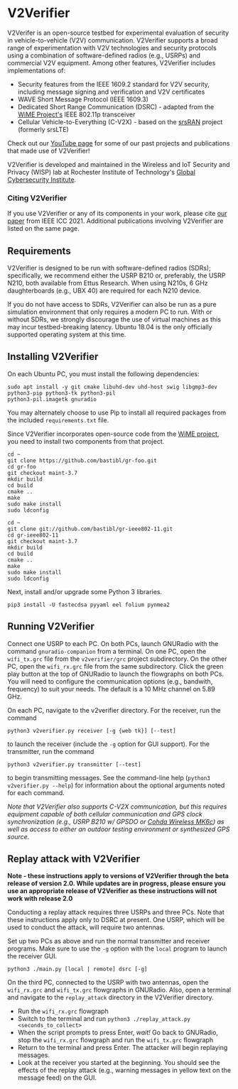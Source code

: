 # V2Verifier
V2Verifer is an open-source testbed for experimental evaluation of security in vehicle-to-vehicle (V2V) communication.
V2Verifier supports a broad range of experimentation with V2V technologies and 
security protocols using a combination of software-defined radios (e.g., USRPs) and commercial V2V equipment. Among other features, V2Verifier includes
implementations of:
- Security features from the IEEE 1609.2 standard for V2V security, including message signing and verification and V2V certificates
- WAVE Short Message Protocol (IEEE 1609.3)
- Dedicated Short Range Communication (DSRC) - adapted from 
the [WiME Project's](http://dx.doi.org/10.1109/TMC.2017.2751474)
IEEE 802.11p transceiver
- Cellular Vehicle-to-Everything (C-V2X) - based on the [srsRAN](https://github.com/srsRAN/srsRAN) project (formerly
srsLTE)

Check out our [YouTube page](https://www.youtube.com/channel/UC5lY5D4KYgfKu3FXtfjHP7A)
for some of our past projects and publications that made use of V2Verifier!

V2Verifier is developed and maintained in the Wireless and IoT Security and Privacy (WISP) lab at Rochester Institute of Technology's [Global 
Cybersecurity Institute](https://rit.edu/cybersecurity).

### Citing V2Verifier
If you use V2Verifier or any of its components in your work, please cite 
[our paper](https://github.com/twardokus/v2verifier/wiki/Publications) from IEEE ICC 2021. Additional publications
involving V2Verifier are listed on the same page.

## Requirements
V2Verifier is designed to be run with software-defined radios (SDRs); specifically, we recommend either the USRP B210 or,
preferably, the USRP N210, both available from Ettus Research. When using N210s, 6 GHz daughterboards (e.g.,
UBX 40) are required for each N210 device.

If you do not have access to SDRs, V2Verifier can also be run as a pure simulation environment that only requires a modern
PC to run. With or without SDRs, we strongly discourage the use of virtual machines as this may incur testbed-breaking
latency. Ubuntu 18.04 is the only officially supported operating system at this time.

## Installing V2Verifier
On each Ubuntu PC, you must install the following dependencies:

	sudo apt install -y git cmake libuhd-dev uhd-host swig libgmp3-dev python3-pip python3-tk python3-pil 
	python3-pil.imagetk gnuradio
	
You may alternately choose to use Pip to install all required packages from the included `requirements.txt` file.

Since V2Verifier incorporates open-source code from the [WiME project](https://www.wime-project.net/), 
you need to install two components from that project.  
    
    cd ~
    git clone https://github.com/bastibl/gr-foo.git
    cd gr-foo
    git checkout maint-3.7
    mkdir build
    cd build
    cmake ..
    make
    sudo make install
    sudo ldconfig

	cd ~
	git clone git://github.com/bastibl/gr-ieee802-11.git
	cd gr-ieee802-11
	git checkout maint-3.7
	mkdir build
	cd build
	cmake ..
	make
	sudo make install
	sudo ldconfig
		
Next, install and/or upgrade some Python 3 libraries.

	pip3 install -U fastecdsa pyyaml eel folium pynmea2

## Running V2Verifier
Connect one USRP to each PC. On both PCs, launch GNURadio with the command `gnuradio-companion` from a terminal. 
On one PC, open the `wifi_tx.grc` file from the `v2verifier/grc` project subdirectory. On the other PC, open 
the `wifi_rx.grc` file from the same subdirectory. Click the green play button at the top of GNURadio to launch the 
flowgraphs on both PCs. You will need to configure the communication options (e.g., bandwith, frequency) to suit your 
needs. The default is a 10 MHz channel on 5.89 GHz.

On each PC, navigate to the v2verifier directory. For the receiver, run the command

    python3 v2verifier.py receiver [-g {web tk}] [--test]

to launch the receiver (include the `-g` option for GUI support). For the transmitter, run the command

    python3 v2verifier.py transmitter [--test]
    
to begin transmitting messages. See the command-line help (`python3 v2verifier.py --help`) for information about the
optional arguments noted for each command.

*Note that V2Verifier also supports C-V2X communication, but this requires equipment capable of both cellular
communication and GPS clock synchronization (e.g., USRP B210 w/ GPSDO or 
[Cohda Wireless MK6c](https://cohdawireless.com/solutions/hardware/mk6c-evk/)) as well as access to either an outdoor
testing environment or synthesized GPS source.*

## Replay attack with V2Verifier
**Note - these instructions apply to versions of V2Verifier through the beta release of version 2.0. While updates are in progress, please ensure you use an appropriate release of V2Verifier as these instructions will not work with release 2.0**

Conducting a replay attack requires three USRPs and three PCs. Note that these instructions apply only to DSRC at present.
One USRP, which will be used to conduct the attack, will require two antennas.

Set up two PCs as above and run the normal transmitter and receiver programs. Make sure to use the `-g` option with 
the `local` program to launch the receiver GUI.

    python3 ./main.py [local | remote] dsrc [-g]
    
On the third PC, connected to the USRP with two antennas, open the `wifi_rx.grc` and `wifi_tx.grc` flowgraphs in 
GNURadio. Also, open a terminal and navigate to the `replay_attack` directory in the V2Verifier directory.
- Run the `wifi_rx.grc` flowgraph
- Switch to the terminal and run `python3 ./replay_attack.py <seconds_to_collect>`
- When the script prompts to press Enter, *wait!* Go back to GNURadio, stop the `wifi_rx.grc` flowgraph and run 
the `wifi_tx.grc` flowgraph
- Return to the terminal and press Enter. The attacker will begin replaying messages.
- Look at the receiver you started at the beginning. You should see the effects of the replay attack (e.g., warning 
messages in yellow text on the message feed) on the GUI.

